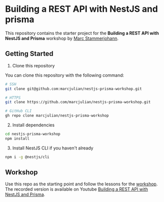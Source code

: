 # Building a REST API with NestJS and prisma

This repository contains the starter project for the **Building a REST API with NestJS and Prisma** workshop by [Marc Stammerjohann](https://twitter.com/mrcjln).
## Getting Started

1. Clone this repository

You can clone this repository with the following command:

```bash
# SSH
git clone git@github.com:marcjulian/nestjs-prisma-workshop.git

# HTTPS
git clone https://github.com/marcjulian/nestjs-prisma-workshop.git

# GitHub CLI
gh repo clone marcjulian/nestjs-prisma-workshop
```

2. Install dependencies

```bash
cd nestjs-prisma-workshop
npm install
```

3. Install NestJS CLI if you haven't already

```bash
npm i -g @nestjs/cli
```

## Workshop

Use this repo as the starting point and follow the lessons for the [workshop](https://pris.ly/day2021-nestjs).
The recorded version is available on Youtube [Building a REST API with NestJS and Prisma](https://www.youtube.com/watch?v=mmbd5hcQUaY).
